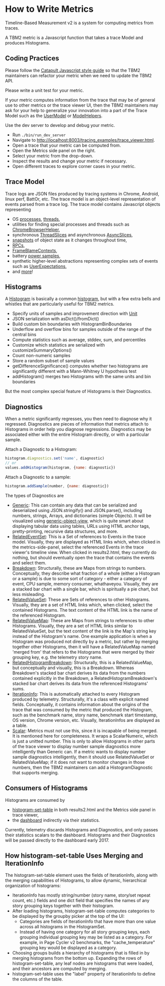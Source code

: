 <!-- Copyright 2016 The Chromium Authors. All rights reserved.
     Use of this source code is governed by a BSD-style license that can be
     found in the LICENSE file.
-->

# How to Write Metrics

Timeline-Based Measurement v2 is a system for computing metrics from traces.

A TBM2 metric is a Javascript function that takes a trace Model and produces
Histograms.


## Coding Practices

Please follow the [Catapult Javascript style guide](/docs/style-guide.md) so
that the TBM2 maintainers can refactor your metric when we need to update the TBM2
API.

Please write a unit test for your metric.

If your metric computes information from the trace that may be of general use to
other metrics or the trace viewer UI, then the TBM2 maintainers may ask for your
help to generalize your innovation into a part of the Trace Model such as the
[UserModel](/tracing/tracing/model/user_model/user_model.html) or
[ModelHelpers](/tracing/tracing/model/helpers/chrome_browser_helper.html).

Use the dev server to develop and debug your metric.

 * Run `./bin/run_dev_server`
 * Navigate to
   [http://localhost:8003/tracing_examples/trace_viewer.html](http://localhost:8003/tracing_examples/trace_viewer.html).
 * Open a trace that your metric can be computed from.
 * Open the Metrics side panel on the right.
 * Select your metric from the drop-down.
 * Inspect the results and change your metric if necessary.
 * Open different traces to explore corner cases in your metric.


## Trace Model

Trace logs are JSON files produced by tracing systems in Chrome, Android, linux
perf, BattOr, etc. The trace model is an object-level representation of events
parsed from a trace log. The trace model contains Javascript objects
representing

 * OS [processes](/tracing/tracing/model/process.html),
   [threads](/tracing/tracing/model/thread.html),
 * utilities for finding special processes and threads such as
   [ChromeBrowserHelper](/tracing/tracing/model/helpers/chrome_browser_helper.html),
 * synchronous [ThreadSlices](/tracing/tracing/model/thread_slice.html)
   and asynchronous [AsyncSlices](/tracing/tracing/model/async_slice.html),
 * [snapshots](/tracing/tracing/model/object_snapshot.html) of object state as it changes throughout time,
 * [RPCs](/tracing/tracing/model/flow_event.html),
 * [FrameBlameContexts](/tracing/tracing/extras/chrome/blame_context/blame_context.html),
 * battery [power samples](/tracing/tracing/model/power_sample.html),
 * synthetic higher-level abstractions representing complex sets of
   events such as
   [UserExpectations](/tracing/tracing/model/user_model/user_expectation.html),
 * and [more](/tracing/tracing/model/model.html)!


## Histograms

A [Histogram](/tracing/tracing/value/histogram.html) is basically a common
[histogram](https://en.wikipedia.org/wiki/Histogram), but with a few extra bells
and whistles that are particularly useful for TBM2 metrics.

 * Specify units of samples and improvement direction with
   [Unit](/tracing/tracing/value/unit.html)
 * JSON serialization with asDict()/fromDict()
 * Build custom bin boundaries with HistogramBinBoundaries
 * Underflow and overflow bins for samples outside of the range of the central
   bins
 * Compute statistics such as average, stddev, sum, and percentiles
 * Customize which statistics are serialized with customizeSummaryOptions()
 * Count non-numeric samples
 * Store a random subset of sample values
 * getDifferenceSignificance() computes whether two histograms are significantly
   different with a Mann-Whitney U hypothesis test
 * addHistogram() merges two Histograms with the same units and bin boundaries

But the most complex special feature of Histograms is their Diagnostics.


## Diagnostics

When a metric significantly regresses, you then need to diagnose why it
regressed. Diagnostics are pieces of information that metrics attach to
Histograms in order help you diagnose regressions. Diagnostics may be associated
either with the entire Histogram directly, or with a particular sample.

Attach a Diagnostic to a Histogram:

```javascript
histogram.diagnostics.set('name', diagnostic)
// or
values.addHistogram(histogram, {name: diagnostic})
```

Attach a Diagnostic to a sample:

```javascript
histogram.addSample(number, {name: diagnostic})
```

The types of Diagnostics are

 * [Generic](/tracing/tracing/value/diagnostics/generic.html): This can contain
   any data that can be serialized and deserialized using JSON.stringify() and
   JSON.parse(), including numbers, strings, Arrays, and dictionaries (simple
   Objects). It will be visualized using
   [generic-object-view](/tracing/tracing/ui/analysis/generic_object_view.html),
   which is quite smart about displaying tabular data using tables, URLs using
   HTML anchor tags, pretty-printing, recursive data structures, and more.
 * [RelatedEventSet](/tracing/tracing/value/diagnostics/related_event_set.html):
   This is a Set of references to Events in the trace model. Visually, they
   are displayed as HTML links which, when clicked in the metrics-side-panel,
   select the referenced Events in the trace viewer's timeline view. When
   clicked in results2.html, they currently do nothing, but should eventually
   open the trace that contains the events and select them.
 * [Breakdown](/tracing/tracing/value/diagnostics/breakdown.html):
   Structurally, these are Maps from strings to numbers. Conceptually, they
   describe what fraction of a whole (either a Histogram or a sample) is due to
   some sort of category - either a category of event, CPU sample, memory
   consumer, whathaveyou. Visually, they are a stacked bar chart with a single
   bar, which is spiritually a pie chart, but less misleading.
 * [RelatedValueSet](/tracing/tracing/value/diagnostics/related_value_set.html):
   These are Sets of references to other Histograms. Visually, they are a set
   of HTML links which, when clicked, select the contained Histograms. The text
   content of the HTML link is the name of the referenced Histogram.
 * [RelatedValueMap](/tracing/tracing/value/diagnostics/related_value_map.html):
   These are Maps from strings to references to other Histograms. Visually, they
   are a set of HTML links similar to RelatedValueSet, but the text content of
   the link is the Map's string key instead of the Histogram's name. One example
   application is when a Histogram was produced not directly by a metric, but
   rather by merging together other Histograms, then it will have a
   RelatedValueMap named 'merged from' that refers to the Histograms that were
   merged by their grouping key, e.g. the telemetry story name.
 * [RelatedHistogramBreakdown](/tracing/tracing/value/diagnostics/related_histogram_breakdown.html):
   Structurally, this is a RelatedValueMap, but conceptually and visually, this
   is a Breakdown. Whereas Breakdown's stacked bar chart derives its data from
   the numbers contained explicitly in the Breakdown, a
   RelatedHistogramBreakdown's stacked
   bar chart derives its data from the referenced Histograms' sums.
 * [IterationInfo](/tracing/tracing/value/diagnostics/iteration_info.html):
   This is automatically attached to every Histogram produced by telemetry.
   Structurally, it's a class with explicit named fields.
   Conceptually, it contains information about the origins of the trace that was
   consumed by the metric that produced the Histogram, such as the benchmark
   name, story name, benchmark start timestamp, OS version, Chrome version, etc.
   Visually, IterationInfos are displayed as a table.
 * [Scalar](/tracing/tracing/value/diagnostics/scalar.html):
   Metrics must not use this, since it is incapable of being merged. It is
   mentioned here for completeness. It wraps a ScalarNumeric, which is just a
   unitted number. This is only to allow Histograms in other parts of the trace
   viewer to display number sample diagnostics more intelligently than Generic
   can. If a metric wants to display number sample diagnostics intelligently,
   then it should use RelatedValueSet or RelatedValueMap; if it does not want to
   monitor changes in those numbers, then the TBM2 maintainers can add a
   HistogramDiagnostic that supports merging.


## Consumers of Histograms

Histograms are consumed by

 * [histogram-set-table](/tracing/tracing/value/ui/histogram_set_table.html) in
   both results2.html and the Metrics side panel in trace viewer,
 * the [dashboard](https://chromeperf.appspot.com) indirectly via their statistics.

Currently, telemetry discards Histograms and Diagnostics, and only passes their
statistics scalars to the dashboard. Histograms and their Diagnostics will be
passed directly to the dashboard early 2017.


## How histogram-set-table Uses Merging and IterationInfo

The histogram-set-table element uses the fields of IterationInfo, along with the
merging capabilities of Histograms, to allow dynamic, hierarchical
organization of histograms:

* IterationInfo has mostly string/number (story name, story/set repeat count,
  etc.) fields and one dict field that specifies the names of any story grouping
  keys together with their histogram.
* After loading histograms, histogram-set-table computes categories to be
  displayed by the groupby picker at the top of the UI:
  * Categories are fields of IterationInfo that have more than one value across
    all histograms in the HistogramSet.
  * Instead of having one category for all story grouping keys, each grouping
    individual grouping key may be listed as a category. For example, in Page
    Cycler v2 benchmarks, the "cache_temperature" grouping key would be
    displayed as a category.
* Choosing groups builds a hierarchy of histograms that is filled in by merging
  histograms from the bottom up. Expanding the rows of histogram-set-table, any
  leaf nodes are histograms that were loaded, and their ancestors are computed by
  merging.
* histogram-set-table uses the "label" property of IterationInfo to define the
  columns of the table.
